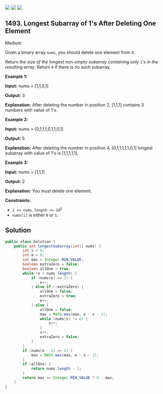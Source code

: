 [![](https://img.shields.io/github/stars/javadev/LeetCode-in-Java?label=Stars&style=flat-square)](https://github.com/javadev/LeetCode-in-Java)
[![](https://img.shields.io/github/forks/javadev/LeetCode-in-Java?label=Fork%20me%20on%20GitHub%20&style=flat-square)](https://github.com/javadev/LeetCode-in-Java/fork)
[![](https://img.shields.io/badge/-LeetCode%20in%20Kotlin-blue?style=flat-square)](https://github.com/javadev/LeetCode-in-Kotlin)

## 1493\. Longest Subarray of 1's After Deleting One Element

Medium

Given a binary array `nums`, you should delete one element from it.

Return _the size of the longest non-empty subarray containing only_ `1`_'s in the resulting array_. Return `0` if there is no such subarray.

**Example 1:**

**Input:** nums = [1,1,0,1]

**Output:** 3

**Explanation:** After deleting the number in position 2, [1,1,1] contains 3 numbers with value of 1's.

**Example 2:**

**Input:** nums = [0,1,1,1,0,1,1,0,1]

**Output:** 5

**Explanation:** After deleting the number in position 4, [0,1,1,1,1,1,0,1] longest subarray with value of 1's is [1,1,1,1,1].

**Example 3:**

**Input:** nums = [1,1,1]

**Output:** 2

**Explanation:** You must delete one element.

**Constraints:**

*   <code>1 <= nums.length <= 10<sup>5</sup></code>
*   `nums[i]` is either `0` or `1`.

## Solution

```java
public class Solution {
    public int longestSubarray(int[] nums) {
        int s = 0;
        int e = 0;
        int max = Integer.MIN_VALUE;
        boolean extraZero = false;
        boolean allOne = true;
        while (e < nums.length) {
            if (nums[e] == 1) {
                e++;
            } else if (!extraZero) {
                allOne = false;
                extraZero = true;
                e++;
            } else {
                allOne = false;
                max = Math.max(max, e - s - 1);
                while (nums[s] != 0) {
                    s++;
                }
                s++;
                extraZero = false;
            }
        }
        if (nums[e - 1] == 1) {
            max = Math.max(max, e - s - 1);
        }
        if (allOne) {
            return nums.length - 1;
        }
        return max == Integer.MIN_VALUE ? 0 : max;
    }
}
```